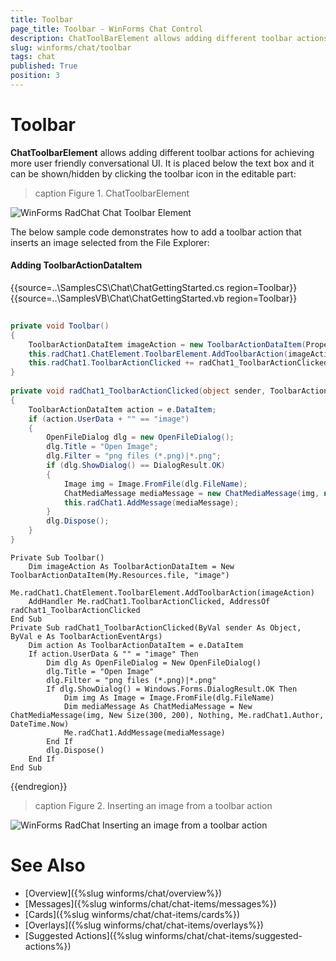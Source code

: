 ```yaml
---
title: Toolbar
page_title: Toolbar - WinForms Chat Control
description: ChatToolBarElement allows adding different toolbar actions for achieving more user friendly conversational UI. 
slug: winforms/chat/toolbar
tags: chat
published: True
position: 3 
---
```


# Toolbar 

**ChatToolbarElement** allows adding different toolbar actions for achieving more user friendly conversational UI. It is placed below the text box and it can be shown/hidden by clicking the toolbar icon in the editable part:

>caption Figure 1. ChatToolbarElement

![WinForms RadChat Chat Toolbar Element](images/chat-items-toolbar002.gif) 
 
The below sample code demonstrates how to add a toolbar action that inserts an image selected from the File Explorer:

#### Adding ToolbarActionDataItem

{{source=..\SamplesCS\Chat\ChatGettingStarted.cs region=Toolbar}} 
{{source=..\SamplesVB\Chat\ChatGettingStarted.vb region=Toolbar}}

````C#
        
private void Toolbar()
{
    ToolbarActionDataItem imageAction = new ToolbarActionDataItem(Properties.Resources.file,"image");
    this.radChat1.ChatElement.ToolbarElement.AddToolbarAction(imageAction);
    this.radChat1.ToolbarActionClicked += radChat1_ToolbarActionClicked;
}
        
private void radChat1_ToolbarActionClicked(object sender, ToolbarActionEventArgs e)
{
    ToolbarActionDataItem action = e.DataItem;
    if (action.UserData + "" == "image")
    {
        OpenFileDialog dlg = new OpenFileDialog();
        dlg.Title = "Open Image";
        dlg.Filter = "png files (*.png)|*.png";
        if (dlg.ShowDialog() == DialogResult.OK)
        {
            Image img = Image.FromFile(dlg.FileName);
            ChatMediaMessage mediaMessage = new ChatMediaMessage(img, new Size(300, 200), null, this.radChat1.Author, DateTime.Now);
            this.radChat1.AddMessage(mediaMessage);    
        }
        dlg.Dispose();
    }
}

````
````VB.NET
Private Sub Toolbar()
    Dim imageAction As ToolbarActionDataItem = New ToolbarActionDataItem(My.Resources.file, "image")
    Me.radChat1.ChatElement.ToolbarElement.AddToolbarAction(imageAction)
    AddHandler Me.radChat1.ToolbarActionClicked, AddressOf radChat1_ToolbarActionClicked
End Sub
Private Sub radChat1_ToolbarActionClicked(ByVal sender As Object, ByVal e As ToolbarActionEventArgs)
    Dim action As ToolbarActionDataItem = e.DataItem
    If action.UserData & "" = "image" Then
        Dim dlg As OpenFileDialog = New OpenFileDialog()
        dlg.Title = "Open Image"
        dlg.Filter = "png files (*.png)|*.png"
        If dlg.ShowDialog() = Windows.Forms.DialogResult.OK Then
            Dim img As Image = Image.FromFile(dlg.FileName)
            Dim mediaMessage As ChatMediaMessage = New ChatMediaMessage(img, New Size(300, 200), Nothing, Me.radChat1.Author, DateTime.Now)
            Me.radChat1.AddMessage(mediaMessage)
        End If
        dlg.Dispose()
    End If
End Sub

```` 


{{endregion}}

>caption Figure 2. Inserting an image from a toolbar action

![WinForms RadChat Inserting an image from a toolbar action](images/chat-items-toolbar001.gif) 

# See Also

* [Overview]({%slug winforms/chat/overview%})
* [Messages]({%slug winforms/chat/chat-items/messages%})
* [Cards]({%slug winforms/chat/chat-items/cards%})
* [Overlays]({%slug winforms/chat/chat-items/overlays%})
* [Suggested Actions]({%slug winforms/chat/chat-items/suggested-actions%})
